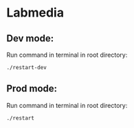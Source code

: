# Labmedia

## Dev mode:
Run command in terminal in root directory: 
```
./restart-dev
```

## Prod mode:
Run command in terminal in root directory: 
```
./restart
```
